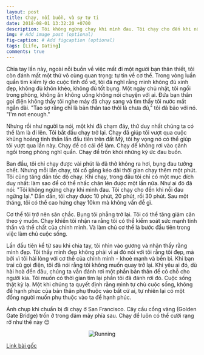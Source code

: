 ```yaml
---
layout: post
title: Chạy, nỗi buồn, và sự tự ti
date: 2018-08-01 13:32:20 +0700
description: Tôi không ngừng chạy khi mình đau. Tôi chạy cho đến khi nỗi đau ngừng lại.
img: # Add image post (optional)
fig-caption: # Add figcaption (optional)
tags: [Life, Dating]
comments: true
---
```

Chia tay lần này, ngoài nỗi buồn về việc mất đi một người bạn thân thiết, tôi còn đánh mất một thứ vô cùng quan trọng: tự tin về cơ thể. Trong vòng luẩn quẩn tìm kiếm lý do cuộc tình đổ vỡ, tôi đã nghĩ rằng mình không đủ xinh đẹp, không đủ khôn khéo, không đủ tốt bụng. Một ngày chủ nhật, tôi ngồi trong phòng, không ăn không uống không nói chuyện với ai. Đứa bạn thân gọi điện không thấy tôi nghe máy đã chạy sang và tìm thấy tôi nước mắt ngắn dài. "Tao sợ rằng chỉ là bản thân tao thôi là chưa đủ," tôi đã bảo với nó. "I'm not enough."

Nhưng rồi như người ta nói, một khi đã chạm đáy, thứ duy nhất chúng ta có thể làm là đi lên. Tôi bắt đầu chạy trở lại. Chạy đã giúp tôi vượt qua cuộc khủng hoảng tinh thần lần đầu tiên trên đất Mỹ, tôi hy vọng nó có thể giúp tôi vượt qua lần này. Chạy để có cái để làm. Chạy để không rơi vào cảnh ngồi trong phòng nghĩ quẩn. Chạy để trốn khỏi những ký ức đau buồn.

Ban đầu, tôi chỉ chạy được vài phút là đã thở không ra hơi, bụng đau tưởng chết. Nhưng mỗi lần chạy, tôi cố gắng kéo dài thời gian chạy thêm một phút. Tôi cũng tăng dần tốc độ chạy. Khi chạy, trong đầu tôi chỉ có một mục đích duy nhất: làm sao để có thể nhấc chân lên được một lần nữa. Như ai đó đã nói: "Tôi không ngừng chạy khi mình đau. Tôi chạy cho đến khi nỗi đau ngừng lại." Dần dần, tôi chạy được 10 phút, 20 phút, rồi 30 phút. Sau một tháng, tôi có thể cao hứng chạy 10km mà không vấn đề gì. 

Cơ thể tôi trở nên săn chắc. Bụng tôi phẳng trở lại. Tôi có thể tăng giảm cân theo ý muốn. Chạy khiến tôi nhận ra rằng tôi có thể kiểm soát sức mạnh tinh thần và thể chất của chính mình. Và làm chủ cơ thể là bước đầu tiên trong việc làm chủ cuộc sống. 

Lần đầu tiên kể từ sau khi chia tay, tôi nhìn vào gương và nhận thấy rằng mình đẹp. Tôi thấy mình đẹp không phải vì ai đó nói với tôi rằng tôi đẹp, mà bởi vì tôi hài lòng với cơ thể của chính mình - khoẻ mạnh và bền bỉ. Khi bạn trai cũ gọi điện, tôi đã nói rằng tôi không muốn quay trở lại. Khi yêu ai đó, dù hài hoà đến đâu, chúng ta vẫn đánh rơi một phần bản thân để có chỗ cho người kia. Tôi muốn có thời gian tìm lại phần tôi đã đánh rơi đó. Cuộc sống thật kỳ lạ. Một khi chúng ta quyết định rằng mình tự chủ cuộc sống, không để hạnh phúc của bản thân phụ thuộc vào bất cứ ai, tự nhiên lại có một đống người muốn phụ thuộc vào ta để hạnh phúc.

Ảnh chụp khi chuẩn bị đi chạy ở San Francisco. Cây cầu cổng vàng (Golden Gate Bridge) trốn ở trong đám mây phía sau. Chạy để luôn có thể cười rạng rỡ như thế này 😊

<center>
<figure>
<img
    alt="Running"
    src="{{ site.baseurl }}/assets/img/running.jpg"
    style="float: center; max-width: 80%; margin: 0 0 0em 0em">
</figure>
</center>

[Link bài gốc](https://www.facebook.com/chipiscrazy/posts/1799477846835248)
